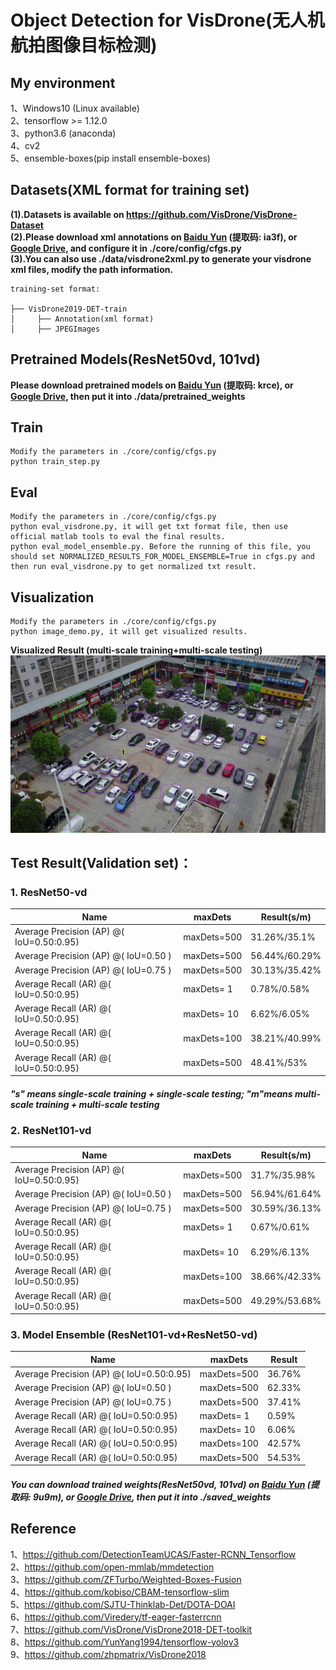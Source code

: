 # Object Detection for VisDrone(无人机航拍图像目标检测)
## My environment
1、Windows10 (Linux available)    
2、tensorflow >= 1.12.0   
3、python3.6 (anaconda)  
4、cv2       
5、ensemble-boxes(pip install ensemble-boxes)
## Datasets(XML format for training set)
**(1).Datasets is available on https://github.com/VisDrone/VisDrone-Dataset**    
**(2).Please download xml annotations on [Baidu Yun](https://pan.baidu.com/s/1n1NFkOS3-BgBcKQ5b3DBSQ) (提取码: ia3f), or [Google Drive](https://drive.google.com/file/d/1WgoqZMFCPDa4vDeGEoCNqZiuMkdKpvXw/view?usp=sharing), and configure it in ./core/config/cfgs.py**                 
**(3).You can also use ./data/visdrone2xml.py to generate your visdrone xml files, modify the path information.**       
```
training-set format:

├── VisDrone2019-DET-train
│     ├── Annotation(xml format)
│     ├── JPEGImages
```

## Pretrained Models(ResNet50vd, 101vd)
**Please download pretrained models on [Baidu Yun](https://pan.baidu.com/s/1F_fZRRxweHJn8S3p3WdbDw) (提取码: krce), or [Google Drive](https://drive.google.com/drive/folders/1vu3yqmazeQes8am64kLxghbuSthfDgCD?usp=sharing), then put it into ./data/pretrained_weights**      

## Train
```
Modify the parameters in ./core/config/cfgs.py
python train_step.py
```     
## Eval
```
Modify the parameters in ./core/config/cfgs.py
python eval_visdrone.py, it will get txt format file, then use official matlab tools to eval the final results.
python eval_model_ensemble.py. Before the running of this file, you should set NORMALIZED_RESULTS_FOR_MODEL_ENSEMBLE=True in cfgs.py and then run eval_visdrone.py to get normalized txt result.
```   

## Visualization
```
Modify the parameters in ./core/config/cfgs.py
python image_demo.py, it will get visualized results.
```   
**Visualized Result (multi-scale training+multi-scale testing)**
![1](image.jpg)

## Test Result(Validation set)：
### 1. ResNet50-vd
Name|maxDets|Result(s/m)
---------------|------------------|----------------
Average Precision  (AP) @( IoU=0.50:0.95) | maxDets=500  | 31.26%/35.1%
Average Precision  (AP) @( IoU=0.50     ) | maxDets=500  | 56.44%/60.29%
Average Precision  (AP) @( IoU=0.75     ) | maxDets=500  | 30.13%/35.42%
Average Recall     (AR) @( IoU=0.50:0.95) | maxDets=  1  | 0.78%/0.58%
Average Recall     (AR) @( IoU=0.50:0.95) | maxDets= 10  | 6.62%/6.05%
Average Recall     (AR) @( IoU=0.50:0.95) | maxDets=100  | 38.21%/40.99%
Average Recall     (AR) @( IoU=0.50:0.95) | maxDets=500  | 48.41%/53%
##### "s" means single-scale training + single-scale testing; "m"means multi-scale training + multi-scale testing
### 2. ResNet101-vd
Name|maxDets|Result(s/m)
---------------|------------------|----------------
Average Precision  (AP) @( IoU=0.50:0.95) | maxDets=500  | 31.7%/35.98%
Average Precision  (AP) @( IoU=0.50     ) | maxDets=500  | 56.94%/61.64%
Average Precision  (AP) @( IoU=0.75     ) | maxDets=500  | 30.59%/36.13%
Average Recall     (AR) @( IoU=0.50:0.95) | maxDets=  1  | 0.67%/0.61%
Average Recall     (AR) @( IoU=0.50:0.95) | maxDets= 10  | 6.29%/6.13%
Average Recall     (AR) @( IoU=0.50:0.95) | maxDets=100  | 38.66%/42.33%
Average Recall     (AR) @( IoU=0.50:0.95) | maxDets=500  | 49.29%/53.68%
### 3. Model Ensemble (ResNet101-vd+ResNet50-vd)
Name|maxDets|Result
---------------|------------------|----------------
Average Precision  (AP) @( IoU=0.50:0.95) | maxDets=500  | 36.76%
Average Precision  (AP) @( IoU=0.50     ) | maxDets=500  | 62.33%
Average Precision  (AP) @( IoU=0.75     ) | maxDets=500  | 37.41%
Average Recall     (AR) @( IoU=0.50:0.95) | maxDets=  1  | 0.59%
Average Recall     (AR) @( IoU=0.50:0.95) | maxDets= 10  | 6.06%
Average Recall     (AR) @( IoU=0.50:0.95) | maxDets=100  | 42.57%
Average Recall     (AR) @( IoU=0.50:0.95) | maxDets=500  | 54.53%
##### You can download trained weights(ResNet50vd, 101vd) on [Baidu Yun](https://pan.baidu.com/s/1jsQn0Fb5qpzzFZphrFZW5Q) (提取码: 9u9m), or [Google Drive](https://drive.google.com/drive/folders/1rzq8sJ4pYFVbW2qB7vXVCot0cuSYcoZQ?usp=sharing), then put it into ./saved_weights

## Reference
1、https://github.com/DetectionTeamUCAS/Faster-RCNN_Tensorflow       
2、https://github.com/open-mmlab/mmdetection     
3、https://github.com/ZFTurbo/Weighted-Boxes-Fusion      
4、https://github.com/kobiso/CBAM-tensorflow-slim        
5、https://github.com/SJTU-Thinklab-Det/DOTA-DOAI        
6、https://github.com/Viredery/tf-eager-fasterrcnn       
7、https://github.com/VisDrone/VisDrone2018-DET-toolkit      
8、https://github.com/YunYang1994/tensorflow-yolov3      
9、https://github.com/zhpmatrix/VisDrone2018
